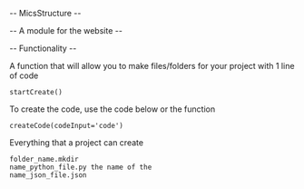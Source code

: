 -- MicsStructure --


-- A module for the website --


-- Functionality --


A function that will allow you to make files/folders for your project with 1 line of code

    startCreate() 

To create the code, use the code below or the function
 
    createCode(codeInput='code')


Everything that a project can create

    folder_name.mkdir
    name_python_file.ру the name of the
    name_json_file.json

